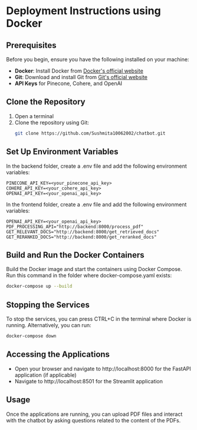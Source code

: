 # Deployment Instructions using Docker

## Prerequisites
Before you begin, ensure you have the following installed on your machine:
- **Docker**: Install Docker from [Docker's official website](https://www.docker.com/)
- **Git**: Download and install Git from [Git's official website](https://git-scm.com/)
- **API Keys** for Pinecone, Cohere, and OpenAI

## Clone the Repository
1. Open a terminal
2. Clone the repository using Git:
   ```bash
   git clone https://github.com/Sushmita10062002/chatbot.git
   ```

## Set Up Environment Variables
In the backend folder, create a .env file and add the following environment variables:
```
PINECONE_API_KEY=<your_pinecone_api_key>
COHERE_API_KEY=<your_cohere_api_key>
OPENAI_API_KEY=<your_openai_api_key>
```

In the frontend folder, create a .env file and add the following environment variables:
```
OPENAI_API_KEY=<your_openai_api_key>
PDF_PROCESSING_API="http://backend:8000/process_pdf"
GET_RELEVANT_DOCS="http://backend:8000/get_retrieved_docs"
GET_RERANKED_DOCS="http://backend:8000/get_reranked_docs"
```

## Build and Run the Docker Containers
Build the Docker image and start the containers using Docker Compose. Run this command in the folder where docker-compose.yaml exists:
```bash
docker-compose up --build
```

## Stopping the Services
To stop the services, you can press CTRL+C in the terminal where Docker is running. Alternatively, you can run:
```bash
docker-compose down
```

## Accessing the Applications
- Open your browser and navigate to http://localhost:8000 for the FastAPI application (if applicable)
- Navigate to http://localhost:8501 for the Streamlit application

## Usage
Once the applications are running, you can upload PDF files and interact with the chatbot by asking questions related to the content of the PDFs.
